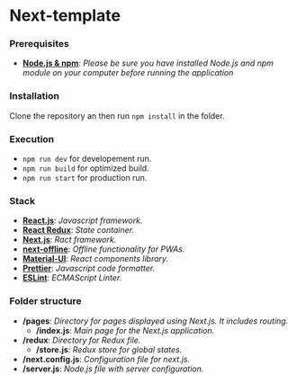 # Next-template

### Prerequisites

+ **[Node.js & npm](https://nodejs.org/en/download/)**: *Please be sure you have installed Node.js and npm module on your computer before running the application*

### Installation

Clone the repository an then run ```npm install``` in the folder.

### Execution

+ ```npm run dev``` for developement run.
+ ```npm run build``` for optimized build.
+ ```npm run start``` for production run.

### Stack

+ **[React.js](https://reactjs.org/docs/getting-started.html)**: *Javascript framework.*
+ **[React Redux](https://react-redux.js.org/introduction/quick-start)**: *State container.*
+ **[Next.js](https://nextjs.org/docs/getting-started)**: *Ract framework.*
+ **[next-offline](https://github.com/hanford/next-offline#Documentation)**: *Offline functionality for PWAs.*
+ **[Material-UI](https://material-ui.com/getting-started/installation/)**: *React components library.*
+ **[Prettier](https://prettier.io/docs/en/install.html)**: *Javascript code formatter.*
+ **[ESLint](https://eslint.org/docs/user-guide/getting-started)**: *ECMAScript Linter.*

### Folder structure

+ **/pages**: *Directory for pages displayed using Next.js. It includes routing.*
    * **/index.js**: *Main page for the Next.js application.*
+ **/redux**: *Directory for Redux file.*
    * **/store.js**: *Redux store for global states.*
+ **/next.config.js**: *Configuration file for next.js.*
+ **/server.js**: *Node.js file with server configuration.*